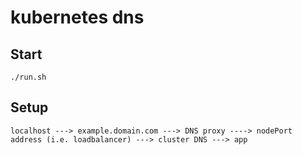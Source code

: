 # kubernetes dns

## Start
```
./run.sh
```

## Setup
```
localhost ---> example.domain.com ---> DNS proxy ----> nodePort address (i.e. loadbalancer) ---> cluster DNS ---> app
```
